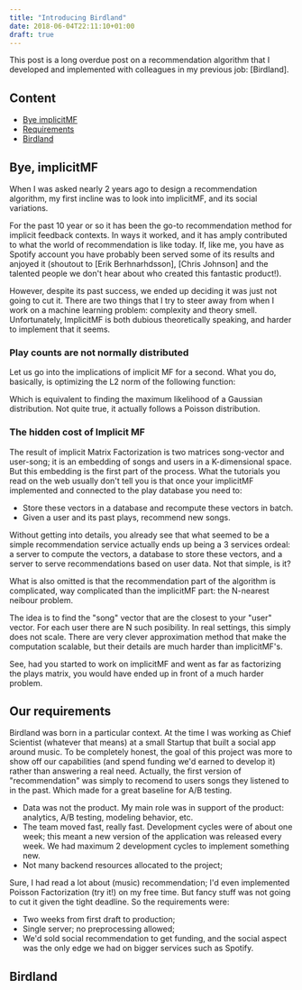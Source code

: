 ```yaml
---
title: "Introducing Birdland"
date: 2018-06-04T22:11:10+01:00
draft: true
---
```


This post is a long overdue post on a recommendation algorithm that I developed
and implemented with colleagues in my previous job: [Birdland].

## Content

- [Bye implicitMF]()
- [Requirements]()
- [Birdland]()

## Bye, implicitMF

When I was asked nearly 2 years ago to design a recommendation algorithm, my
first incline was to look into implicitMF, and its social variations.

For the past 10 year or so it has been the go-to recommendation method for
implicit feedback contexts. In ways it worked, and it has amply contributed to
what the world of recommendation is like today. If, like me, you have as Spotify
account you have probably been served some of its results and anjoyed it
(shoutout to [Erik Berhnarhdsson], [Chris Johnson] and the talented people we
don't hear about who created this fantastic product!).

However, despite its past success, we ended up deciding it was just not going to
cut it. There are two things that I try to steer away from when I work on a
machine learning problem: complexity and theory smell. Unfortunately, ImplicitMF
is both dubious theoretically speaking, and harder to implement that it seems.

### Play counts are not normally distributed

Let us go into the implications of implicit MF for a second. What you do,
basically, is optimizing the L2 norm of the following function:

Which is equivalent to finding the maximum likelihood of a Gaussian
distribution. Not quite true, it actually follows a Poisson distribution.

### The hidden cost of Implicit MF

The result of implicit Matrix Factorization is two matrices song-vector and
user-song; it is an embedding of songs and users in a K-dimensional space. But
this embedding is the first part of the process. What the tutorials you read on
the web usually don't tell you is that once your implicitMF implemented and
connected to the play database you need to:

- Store these vectors in a database and recompute these vectors in batch.
- Given a user and its past plays, recommend new songs.

Without getting into details, you already see that what seemed to be a simple
recommendation service actually ends up being a 3 services ordeal: a server to
compute the vectors, a database to store these vectors, and a server to serve
recommendations based on user data. Not that simple, is it?

What is also omitted is that the recommendation part of the algorithm is
complicated, way complicated than the implicitMF part: the N-nearest neibour
problem.

The idea is to find the "song" vector that are the closest to your "user"
vector. For each user there are N such posibility. In real settings, this simply
does not scale. There are very clever approximation method that make the
computation scalable, but their details are much harder than implicitMF's.

See, had you started to work on implicitMF and went as far as factorizing the
plays matrix, you would have ended up in front of a much harder problem.


## Our requirements

Birdland was born in a particular context. At the time I was working as Chief
Scientist (whatever that means) at a small Startup that built a social app
around music. To be completely honest, the goal of this project was more to show
off our capabilities (and spend funding we'd earned to develop it) rather than
answering a real need. Actually, the first version of "recommendation" was
simply to recomend to users songs they listened to in the past. Which made for a
great baseline for A/B testing.

- Data was not the product. My main role was in support of the product:
  analytics, A/B testing, modeling behavior, etc.
- The team moved fast, really fast. Development cycles were of about one week;
  this meant a new version of the application was released every week. We had
  maximum 2 development cycles to implement something new.
- Not many backend resources allocated to the project;

Sure, I had read a lot about (music) recommendation; I'd even implemented
Poisson Factorization (try it!) on my free time. But fancy stuff was not going
to cut it given the tight deadline. So the requirements were:

- Two weeks from first draft to production;
- Single server; no preprocessing allowed;
- We'd sold social recommendation to get funding, and the social aspect was the
  only edge we had on bigger services such as Spotify.

## Birdland
